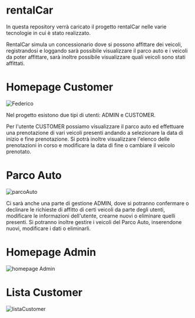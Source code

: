 # rentalCar
In questa repository verrà caricato il progetto rentalCar nelle varie tecnologie in cui è stato realizzato.

RentalCar simula un concessionario dove si possono affittare dei veicoli, registrandosi e loggando sarà possibile visualizzare il parco auto
e i veicoli da poter affittare, sarà inoltre possibile visualizzare quali veicoli sono stati affittati.
<h1> Homepage Customer</h1>

![Federico](https://github.com/FedericoMNDS/rentalCar/assets/103659327/e84ff047-f967-4008-8bcd-38128d81d7ce)

Nel progetto esistono due tipi di utenti: ADMIN e CUSTOMER.

Per l'utente CUSTOMER possiamo visualizzare il parco auto ed effettuare una prenotazione di vari veicoli presenti andando a selezionare la data di inizio e fine prenotazione. Si potrà inoltre visualizzare l'elenco delle prenotazioni in corso e modificare la data di fine o cambiare il veicolo prenotato.

<h1>Parco Auto</h1>

![parcoAuto](https://github.com/FedericoMNDS/rentalCar/assets/103659327/f08285f5-e5e4-4975-bb92-9a71f3db727f)

Ci sarà anche una parte di gestione ADMIN, dove si potranno confermare o declinare le richieste di affitto di certi veicoli da parte degli utenti, modificare le informazioni dell'utente, crearne nuovi o eliminare quelli presenti. Si potranno inoltre gestire i veicoli del Parco Auto, inserendone nuovi, modificare i dati o eliminarli.

<h1> Homepage Admin</h1>

![homepage Admin](https://github.com/FedericoMNDS/rentalCar/assets/103659327/b68a2264-e3bd-404a-9cc1-7515bf393226)

<h1>Lista Customer</h1>

![listaCustomer](https://github.com/FedericoMNDS/rentalCar/assets/103659327/ff5cd2d6-fca5-4274-8ed0-d712565154c1)

